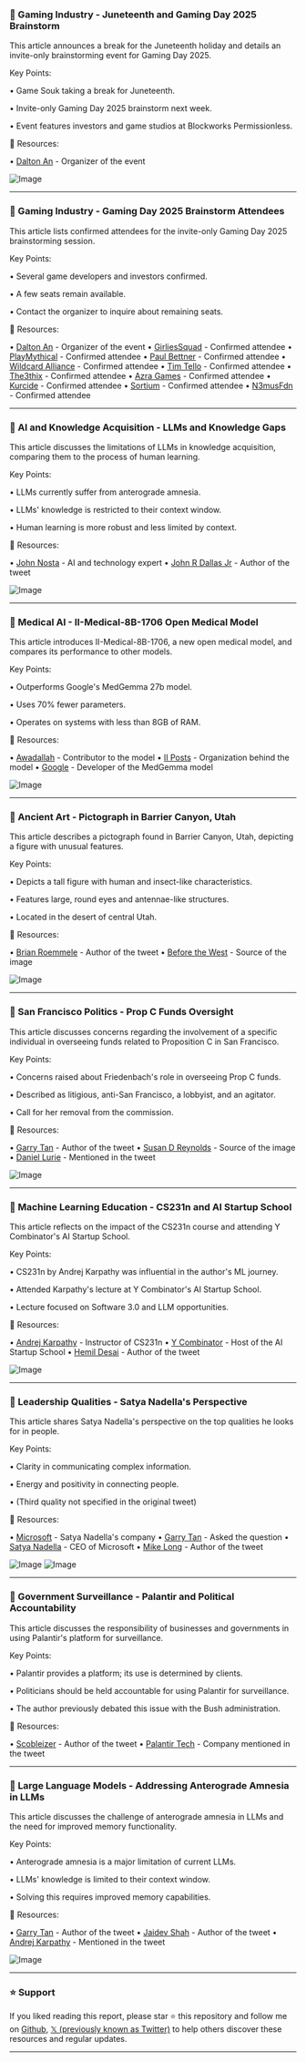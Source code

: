 ### 🤖 Gaming Industry - Juneteenth and Gaming Day 2025 Brainstorm

This article announces a break for the Juneteenth holiday and details an invite-only brainstorming event for Gaming Day 2025.


Key Points:

• Game Souk taking a break for Juneteenth.

• Invite-only Gaming Day 2025 brainstorm next week.

• Event features investors and game studios at Blockworks Permissionless.


🔗 Resources:

• [Dalton An](https://x.com/daltonan) - Organizer of the event

![Image](https://pbs.twimg.com/media/GtzwL5AWsAAHFfB?format=jpg&name=small)


---

### 🤖 Gaming Industry - Gaming Day 2025 Brainstorm Attendees

This article lists confirmed attendees for the invite-only Gaming Day 2025 brainstorming session.


Key Points:

• Several game developers and investors confirmed.

• A few seats remain available.

•  Contact the organizer to inquire about remaining seats.


🔗 Resources:

• [Dalton An](https://x.com/daltonan) - Organizer of the event
• [GirliesSquad](https://x.com/GirliesSquad) - Confirmed attendee
• [PlayMythical](https://x.com/playmythical) - Confirmed attendee
• [Paul Bettner](https://x.com/paulbettner) - Confirmed attendee
• [Wildcard Alliance](https://x.com/timtello) - Confirmed attendee
• [Tim Tello](https://x.com/timtello) - Confirmed attendee
• [The3thix](https://x.com/the3thix) - Confirmed attendee
• [Azra Games](https://x.com/AzraGames) - Confirmed attendee
• [Kurcide](https://x.com/Kurcide) - Confirmed attendee
• [Sortium](https://x.com/Sortium) - Confirmed attendee
• [N3musFdn](https://x.com/N3musFdn) - Confirmed attendee


---

### 🤖 AI and Knowledge Acquisition - LLMs and Knowledge Gaps

This article discusses the limitations of LLMs in knowledge acquisition, comparing them to the process of human learning.


Key Points:

• LLMs currently suffer from anterograde amnesia.

•  LLMs' knowledge is restricted to their context window.

•  Human learning is more robust and less limited by context.



🔗 Resources:

• [John Nosta](https://x.com/JohnNosta) - AI and technology expert
• [John R Dallas Jr](https://x.com/JohnRDallasJr) - Author of the tweet


![Image](https://pbs.twimg.com/media/Gtzy-hGXkAEkKPN?format=jpg&name=small)


---

### 🤖 Medical AI - II-Medical-8B-1706 Open Medical Model

This article introduces II-Medical-8B-1706, a new open medical model, and compares its performance to other models.


Key Points:

• Outperforms Google's MedGemma 27b model.

• Uses 70% fewer parameters.

• Operates on systems with less than 8GB of RAM.



🔗 Resources:

• [Awadallah](https://x.com/awadallah) - Contributor to the model
• [II Posts](https://x.com/ii_posts) - Organization behind the model
• [Google](https://x.com/Google) - Developer of the MedGemma model


![Image](https://pbs.twimg.com/media/GtpZxzoacAAq5Uz?format=jpg&name=small)


---

### 🤖 Ancient Art - Pictograph in Barrier Canyon, Utah

This article describes a pictograph found in Barrier Canyon, Utah, depicting a figure with unusual features.


Key Points:

• Depicts a tall figure with human and insect-like characteristics.

• Features large, round eyes and antennae-like structures.

• Located in the desert of central Utah.



🔗 Resources:

• [Brian Roemmele](https://x.com/BrianRoemmele) - Author of the tweet
• [Before the West](https://x.com/beforethewest) -  Source of the image


![Image](https://pbs.twimg.com/media/Gto_gQXXgAAOlGR?format=jpg&name=small)


---

### 🤖 San Francisco Politics - Prop C Funds Oversight

This article discusses concerns regarding the involvement of a specific individual in overseeing funds related to Proposition C in San Francisco.


Key Points:

• Concerns raised about Friedenbach's role in overseeing Prop C funds.

• Described as litigious, anti-San Francisco, a lobbyist, and an agitator.

• Call for her removal from the commission.



🔗 Resources:

• [Garry Tan](https://x.com/garrytan) - Author of the tweet
• [Susan D Reynolds](https://x.com/SusanDReynolds) -  Source of the image
• [Daniel Lurie](https://x.com/DanielLurie) - Mentioned in the tweet


![Image](https://pbs.twimg.com/media/Gtp9JufbUAAkI5W?format=jpg&name=small)


---

### 🤖 Machine Learning Education - CS231n and AI Startup School

This article reflects on the impact of the CS231n course and attending Y Combinator's AI Startup School.


Key Points:

• CS231n by Andrej Karpathy was influential in the author's ML journey.

• Attended Karpathy's lecture at Y Combinator's AI Startup School.

•  Lecture focused on Software 3.0 and LLM opportunities.


🔗 Resources:

• [Andrej Karpathy](https://x.com/karpathy) - Instructor of CS231n
• [Y Combinator](https://x.com/ycombinator) - Host of the AI Startup School
• [Hemil Desai](https://x.com/HemilDesai10) - Author of the tweet


![Image](https://pbs.twimg.com/media/Gtqig-LaMAAhz3c?format=jpg&name=small)


---

### 🤖 Leadership Qualities - Satya Nadella's Perspective

This article shares Satya Nadella's perspective on the top qualities he looks for in people.


Key Points:

• Clarity in communicating complex information.

•  Energy and positivity in connecting people.

•  (Third quality not specified in the original tweet)



🔗 Resources:

• [Microsoft](https://x.com/Microsoft) - Satya Nadella's company
• [Garry Tan](https://x.com/garrytan) -  Asked the question
• [Satya Nadella](https://x.com/satyanadella) - CEO of Microsoft
• [Mike Long](https://x.com/mikelong107) - Author of the tweet


![Image](https://pbs.twimg.com/media/GtqdzKGbQAA1vNl?format=jpg&name=small)
![Image](https://pbs.twimg.com/media/GtqdzKEaQAQFMe3?format=jpg&name=small)


---

### 🤖  Government Surveillance - Palantir and Political Accountability

This article discusses the responsibility of businesses and governments in using Palantir's platform for surveillance.


Key Points:

• Palantir provides a platform; its use is determined by clients.

• Politicians should be held accountable for using Palantir for surveillance.

• The author previously debated this issue with the Bush administration.



🔗 Resources:

• [Scobleizer](https://x.com/Scobleizer) - Author of the tweet
• [Palantir Tech](https://x.com/PalantirTech) - Company mentioned in the tweet


---

### 🤖 Large Language Models - Addressing Anterograde Amnesia in LLMs

This article discusses the challenge of anterograde amnesia in LLMs and the need for improved memory functionality.


Key Points:

• Anterograde amnesia is a major limitation of current LLMs.

• LLMs' knowledge is limited to their context window.

•  Solving this requires improved memory capabilities.


🔗 Resources:

• [Garry Tan](https://x.com/garrytan) - Author of the tweet
• [Jaidev Shah](https://x.com/JaidevShah4) - Author of the tweet
• [Andrej Karpathy](https://x.com/karpathy) - Mentioned in the tweet


![Image](https://pbs.twimg.com/media/Gtqc-AtbQAA_6lm?format=jpg&name=small)


---

### ⭐️ Support

If you liked reading this report, please star ⭐️ this repository and follow me on [Github](https://github.com/Drix10), [𝕏 (previously known as Twitter)](https://x.com/DRIX_10_) to help others discover these resources and regular updates.

---